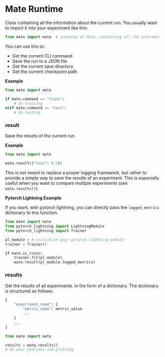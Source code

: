 
# Mate Runtime

Class containing all the information about the current run. You usually want to import it into your experiment like this:

```python
from mate import mate  # instance of Mate, containing all the information about the current run
```

You can use this to:
- Get the current CLI command
- Save the run to a JSON file
- Get the current save directory
- Get the current checkpoint path

**Example**

```python
from mate import mate

if mate.command == "train":
    # do training
elif mate.command == "test":
    # do testing
```


### result 

Save the results of the current run.

**Example**

```python
from mate import mate

mate.result({"loss": 0.5})
```

This is not meant to replace a proper logging framework,
but rather to provide a simple way to save the results of an experiment.
This is especially useful when you want to compare multiple experiments (see `mate.results()`).

**Pytorch Lightning Example**

If you want, with pytorch lightning, you can directly pass the `logged_metrics` dictionary to this function.

```python
from mate import mate
from pytorch_lightning import LightningModule
from pytorch_lightning import Trainer

pl_module = # initialize your pytorch lightning module
trainer = Trainer()

if mate.is_train:
    trainer.fit(pl_module)
    mate.result(pl_module.logged_metrics)
```



### results 

Get the results of all experiments. in the form of a dictionary.
The dictionary is structured as follows:

```python
{
    "experiment_name": {
        "metric_name": metric_value
        ...
    }
    ...
}
```

```python
from mate import mate

results = mate.results()
# do your analyses and plotting

```
